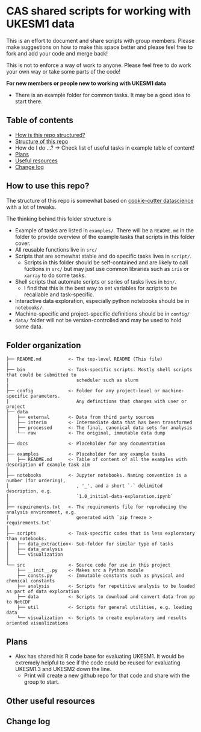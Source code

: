 # CAS shared scripts for working with UKESM1 data

This is an effort to document and share scripts with group members. Please make suggestions on how to make this space better and please feel free to fork and add your code and merge back!

This is not to enforce a way of work to anyone. Please feel free to do work your own way or take some parts of the code!

**For new members or people new to working with UKESM1 data**
- There is an example folder for common tasks. It may be a good idea to start there.

## Table of contents
- [How is this repo structured?](#how-is-this-repo-structured)
- [Structure of this repo](#folder-organization)
- How do I do ...? -> Check list of useful tasks in example table of content!
- [Plans](#plans)
- [Useful resources](#other-useful-resources)
- [Change log](#change-log)

## How to use this repo?

The structure of this repo is somewhat based on [cookie-cutter datascience](https://cookiecutter-data-science.drivendata.org/) with a lot of tweaks.

The thinking behind this folder structure is
- Example of tasks are listed in `examples/`. There will be a `README.md` in the folder to provide overview of the example tasks that scripts in this folder cover.
- All reusable functions live in `src/`
- Scripts that are somewhat stable and do specific tasks lives in `script/`. 
    - Scripts in this folder should be self-contained and are likely to call fuctions in `src/` but may just use common libraries such as `iris` or `xarray` to do some tasks.
- Shell scripts that automate scripts or series of tasks lives in `bin/`. 
    - I find that this is the best way to set variables for scripts to be recallable and task-specific.
- Interactive data exploration, especially python notebooks should be in `notebooks/`.
- Machine-specific and project-specific definitions should be in `config/`
- `data/` folder will not be version-controlled and may be used to hold some data.


## Folder organization

    ├── README.md          <- The top-level README (This file)
    |                            
    ├── bin                <- Task-specific scripts. Mostly shell scripts that could be submitted to 
    |                         scheduler such as slurm 
    |                            
    ├── config             <- Folder for any project-level or machine-specific parameters. 
    |                         Any definitions that changes with user or project
    ├── data
    │   ├── external       <- Data from third party sources
    │   ├── interim        <- Intermediate data that has been transformed
    │   ├── processed      <- The final, canonical data sets for analysis
    │   └── raw            <- The original, immutable data dump
    │
    ├── docs               <- Placeholder for any documentation
    │
    ├── examples           <- Placeholder for any example tasks
    │   ├── README.md      <- Table of content of all the examples with description of example task aim
    │
    ├── notebooks          <- Jupyter notebooks. Naming convention is a number (for ordering),
    │                         , '_', and a short `-` delimited description, e.g.
    │                         `1.0_initial-data-exploration.ipynb`
    │
    ├── requirements.txt   <- The requirements file for reproducing the analysis environment, e.g.
    │                         generated with `pip freeze > requirements.txt`
    │
    ├── scripts            <- Task-specific codes that is less exploratory than notebooks.
    │   ├── data_extraction<- Sub-folder for similar type of tasks
    │   ├── data_analysis   
    │   └── visualization   
    │
    └── src                <- Source code for use in this project
        ├── __init__.py    <- Makes src a Python module
        ├── consts.py      <- Immutable constants such as physical and chemical constants
        ├── analysis       <- Scripts for repetitive analysis to be loaded as part of data exploration
        ├── data           <- Scripts to download and convert data from pp to NetCDF
        ├── util           <- Scripts for general utilities, e.g. loading data 
        └── visualization  <- Scripts to create exploratory and results oriented visualizations
     

## Plans
- Alex has shared his R code base for evaluating UKESM1. It would be extremely helpful to see if the code could be reused for evaluating UKESM1.3 and UKESM2 down the line.
    - Print will create a new github repo for that code and share with the group to start.

## Other useful resources

## Change log